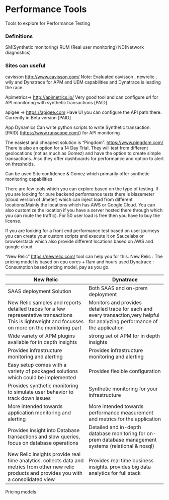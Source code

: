 # Performance Tools
Tools to explore for Performance Testing

### Definitions
SM(Synthetic monitoring)
RUM (Real user monitoring) 
ND(Network diagnostics)


### Sites can useful
cavisson http://www.cavisson.com/
Note: Evaluated cavisson , newrelic , wily and Dynatrace for APM and UEM capabilities and Dynatrace is leading the race.

Apimetrics-> http://apimetrics.io/ 
Very good tool and can configure url for API monitoring with synthetic transactions [PAID]

apigee -> https://apigee.com 
Have UI you can configure the API path there. Currently in Beta version [PAID]

App Dynamics 
Can write python scripts to write Synthetic transaction. [PAID]
(https://www.runscope.com/) for API monitoring 

The easiest and cheapest solution is “Pingdom”. https://www.pingdom.com/
There is also an option for a 14 Day Trial. They will test from different geolocations (not as much as Gomez) and have the option to create simple transactions.
Also they offer dashboards for performance and option to alert on thresholds.


Can be used Site confidence & Gomez which primarily offer synthetic monitoring capabilities

There are few tools which you can explore based on the type of testing. If you are looking for pure backend performance tests there is blazemeter (cloud version of Jmeter) which can inject load from different locations(Mainly the locations which has AWS or Google Cloud. You can also customize the location if you have a server hosted there through which you can route the traffic). For 50 user load is free then you have to buy the license. 

If you are looking for a front end performance test based on user journeys you can create your custom scripts and execute it on Saucelabs or browserstack which also provide different locations based on AWS and google cloud. 

“New Relic” https://newrelic.com/  tool can help you for this. 
New Relic : The pricing model is based on cpu cores + Ram and hours used
Dynatrace : Consumption based pricing model, pay as you go.

New Relic |	Dynatrace
--- | --- 
SAAS deployment Solution |	Both SAAS and on-prem deployment
New Relic samples and reports detailed traces for a few representative transactions This is lightweight and focusses on more on the monitoring part | 	Monitors and provides detailed trace for each and every transaction,very helpful for analyzing performance of the application
Wide variety of APM plugins available for in depth insights	| strong set of APM for in depth insights
Provides infrastructure monitoring and alerting	| Provides infrastructure monitoring and alerting
Easy setup comes with a variety of packaged solutions which could be implemented  |	Provides flexible configuration
Provides synthetic monitoring to simulate user behavior to track down issues |	Synthetic monitoring for your infrastructure
More intended towards application monitoring and alerting |	More intended towards performance measurement and metrics for the application
Provides insight into Database transactions and slow queries, focus on database operations | Detailed and in-depth database monitoring for on-prem database management systems (relational & nosql)
New Relic insights provide real time analytics. collects data and metrics from other new relic products and provides you with a consolidated view |	Provides real time business insights. provides big data analytics for full stack

Pricing models


